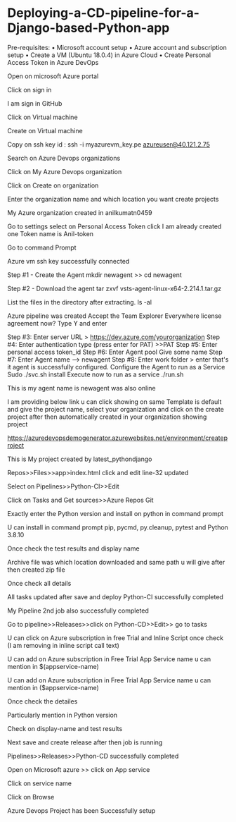 # Deploying-a-CD-pipeline-for-a-Django-based-Python-app

Pre-requisites:
•	Microsoft account setup
•	Azure account and subscription setup
•	Create a VM (Ubuntu 18.0.4) in Azure Cloud
•	Create Personal Access Token in Azure DevOps

Open on microsoft Azure portal
 
Click on sign in
 
I am sign in GitHub 


Click  on Virtual machine
 






Create on Virtual machine
 



Copy on ssh key id :  ssh -i myazurevm_key.pe azureuser@40.121.2.75
 




Search on  Azure Devops organizations
 


Click on My Azure Devops organization
 

Click  on Create on organization
 

Enter the organization name and which location you want create projects
 







My Azure organization created in anilkumatn0459
 




Go to settings select on Personal Access Token click
I am already created one Token name is Anil-token
 



Go to command Prompt
 
Azure vm ssh key successfully connected

Step #1 - Create the Agent
 mkdir newagent >> cd newagent

Step #2 - Download the agent
tar zxvf vsts-agent-linux-x64-2.214.1.tar.gz
 
 

List the files in the directory after extracting.
ls -al
 


 
Azure pipeline was created
Accept the Team Explorer Everywhere license agreement now?
Type Y and enter
 
Step #3:
Enter server URL >
https://dev.azure.com/yourorganization
Step #4:
Enter authentication type (press enter for PAT) >>PAT
Step #5:
Enter personal access token_id
Step #6:
Enter Agent pool
Give some name
Step #7:
Enter Agent name --> newagent
Step #8:
Enter work folder > enter
that's it agent is successfully configured.
Configure the Agent to run as a Service
Sudo ./svc.sh install
Execute now to run as a service
./run.sh

 
This is my agent  name is newagent was also online
 

I am providing below link u can click showing on same Template is default and give the project name, select your organization and click on the create project after then automatically created in your organization showing project 
 
https://azuredevopsdemogenerator.azurewebsites.net/environment/createproject





This is My project  created by latest_pythondjango
 

Repos>>Files>>app>index.html click and edit line-32 updated
 





Select on Pipelines>>Python-CI>>Edit

 	

Click on Tasks and Get sources>>Azure Repos Git
 





Exactly enter the Python version and install on python in command prompt
 


 

U can install in command prompt pip, pycmd, py.cleanup, pytest and Python 3.8.10
 


Once check the test results and display name
 




Archive file was which location downloaded and same path u will give after then created zip file
 




 
Once check all details
 



 





All tasks updated after save and deploy
Python-CI successfully completed
 



My Pipeline 2nd job also successfully completed
 






Go to pipeline>>Releases>>click on Python-CD>>Edit>> go to tasks
 














U can click on Azure subscription in free Trial and Inline Script once check (I am removing in inline script call text)
 

U can add on Azure subscription in Free Trial
App Service name u can mention in $(appservice-name)
 



U can add on Azure subscription in Free Trial
App Service name u can mention in ($appservice-name)
 


Once check the detailes
 





Particularly mention in Python version
 


 
Check on display-name and test results 
 
Next save and create release after then job is running 

Pipelines>>Releases>>Python-CD successfully completed
 





Open on Microsoft azure >> click on App service
 

Click on service name
 





Click on Browse 
 


 
Azure Devops Project has been Successfully setup









































